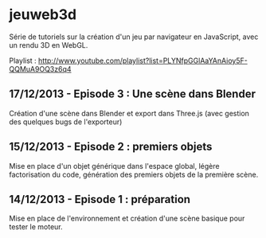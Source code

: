 jeuweb3d
========
Série de tutoriels sur la création d'un jeu par navigateur en JavaScript, avec un rendu 3D en WebGL.

Playlist : http://www.youtube.com/playlist?list=PLYNfpGGlAaYAnAioy5F-QQMuA9OQ3z6q4

17/12/2013 - Episode 3 : Une scène dans Blender
-
Création d'une scène dans Blender et export dans Three.js (avec gestion des quelques bugs de l'exporteur)

15/12/2013 - Episode 2 : premiers objets
-
Mise en place d'un objet générique dans l'espace global, légère factorisation du code, génération des premiers objets de la première scène.

14/12/2013 - Episode 1 : préparation
-
Mise en place de l'environnement et création d'une scène basique pour tester le moteur.

